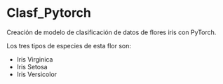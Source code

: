 # Clasf_Pytorch

Creación de modelo de clasificación de datos de flores iris con PyTorch.

Los tres tipos de especies de esta flor son:
* Iris Virginica
* Iris Setosa
* Iris Versicolor
